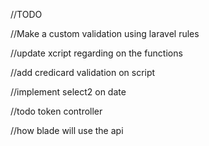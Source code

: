//TODO

//Make a custom validation using laravel rules

//update xcript regarding on the functions

//add credicard validation on script

//implement select2 on date

//todo token controller

//how blade will use the api